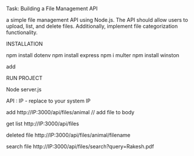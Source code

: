 Task: Building a File Management API

a simple file management API using Node.js. The API should allow users to upload, list, and delete files. Additionally, implement file categorization functionality.

INSTALLATION

npm install dotenv
npm install express
npm i multer
npm install winston

add 

RUN PROJECT

Node server.js


API : 
IP - replace to your system IP

add
http://IP:3000/api/files/animal
// add file to body

get list
http://IP:3000/api/files


deleted file
http://IP:3000/api/files/animal/filename


search file
http://IP:3000/api/files/search?query=Rakesh.pdf